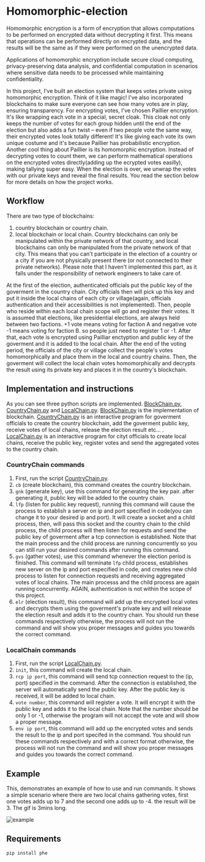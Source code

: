 # Homomorphic-election
Homomorphic encryption is a form of encryption that allows computations to be performed on encrypted data without decrypting it first. This means that operations can be performed directly on encrypted data, and the results will be the same as if they were performed on the unencrypted data. 

Applications of homomorphic encryption include secure cloud computing, privacy-preserving data analysis, and confidential computation in scenarios where sensitive data needs to be processed while maintaining confidentiality.

In this project, I've built an election system that keeps votes private using homomorphic encryption. Think of it like magic! I've also incorporated blockchains to make sure everyone can see how many votes are in play, ensuring transparency. For encrypting votes, I've chosen Paillier encryption. It's like wrapping each vote in a special, secret cloak. This cloak not only keeps the number of votes for each group hidden until the end of the election but also adds a fun twist – even if two people vote the same way, their encrypted votes look totally different! It's like giving each vote its own unique costume and it's because Paillier has probabilistic encryption. Another cool thing about Paillier is its homomorphic encryption. Instead of decrypting votes to count them, we can perform mathematical operations on the encrypted votes directly(adding up the ecrypted votes easilly), making tallying super easy. When the election is over, we unwrap the votes with our private keys and reveal the final results. You read the section below for more details on how the project works.
## Workflow
There are two type of blockchains:
  1. country blockchain or country chain.
  2. local blockchain or local chain.
Country blockchains can only be manipulated within the private network of that country, and local blockchains can only be manipulated from the private network of that city. This means that you can't participate in the election of a country or a city if you are not physically present there (or not connected to their private networks). Please note that I haven't implemented this part, as it falls under the responsibility of network engineers to take care of.

At the first of the election, authenticated officials put the public key of the goverment in the country chain. City officials then will pick up this key and put it inside the local chains of each city or village(again, officials authentication and their accessibilities is not implemented).
Then, people who reside within each local chain scope will go and register their votes. It is assumed that elections, like presidential elections, are always held between two factions. +1 vote means voting for faction A and negative vote -1 means voting for faction B. so people just need to register 1 or -1.
After that, each vote is encrypted using Pailliar enctyption and public key of the goverment and it is added to the local chain.
After the end of the voting period, the officials of the city or village collect the people's votes homomorphically and place them in the local and country chains.
Then, the goverment will collect the local chain votes homomorphically and decrypts the result using its private key and places it in the country's blockchain.
## Implementation and instructions
As you can see three python scripts are implemented. [BlockChain.py](BlockChain.py), [CountryChain.py](CountryChain.py) and [LocalChain.py](LocalChain.py). [BlockChain.py](BlockChain.py) is the implementation of blockchain. [CountryChain.py](CountryChain.py) is an interactive program for goverment officials to create the country blockchain, add the goverment public key, receive votes of local chains, release the election result etc... . [LocalChain.py](LocalChain.py) is an interactive program for cityt officials to create local chains, receive the public key, register votes and send the aggregated votes to the country chain.

### CountryChain commands
1. First, run the script [CountryChain.py](CountryChain.py).
2. `cb` (create blockchain), this command creates the country blockchain.
3. `gnk` (generate key), use this command for generating the key pair. after generating it, public key will be added to the country chain.
4. `lfp` (listen for public key request), running this command will cause the process to establish a server on ip and port specified in code(you can change it to your desired ip and port). It will create a socket
   and a child process, then, will pass this socket and the country chain to the child process, the child process will then listen for requests and send the public key of goverment after a tcp connection is
   established. Note that the main process and the child process are running concurrently so you can still run your desired commands after running this command.
5. `gvs` (gather votes), use this command whenever the election period is finished. This command will terminate `lfp` child process, establishes new server on the ip and port especified in code, and creates new
   child process to listen for connection requests and receiving aggregated votes of local chains. The main processs and the child process are again running concurrently. AGAIN, authentication is not within the
   scope of this project.
6. `elr` (election result), this command will add up the encrypted local votes and decrypts them using the goverment's private key and will release the election result and adds it to the country chain.
You should run these commands respectively otherwise, the process will not run the command and will show you proper messages and guides you towards the correct command.
### LocalChain commands
1. First, run the script [LocalChain.py](LocalChain.py).
2. `init`, this command will create the local chain.
3. `rcp ip port`, this command will send tcp connection request to the (ip, port) specified in the command. After the connection is established, the server will automatically send the public key. After the public
   key is received, it will be added to local chain.
4. `vote number`, this command will register a vote. It will encrypt it with the public key and adds it to the local chain. Note that the number should be only 1 or -1, otherwise the program will not accept the
   vote and will show a proper message.
5. `env ip port`, this command will add up the encrypted votes and sends the result to the ip and port specifed in the command.
You should run these commands respectively and with a correct format otherwise, the process will not run the command and will show you proper messages and guides you towards the correct command.
## Example
This, demonstrates an example of how to use and run commands. It shows a simple scenario where there are two local chains gathering votes, first one votes adds up to 7 and the second one adds up to -4. the result will be 3. The gif is 3mins long.

![example](images/example.gif)

## Requirements
```script
pip install phe
```
